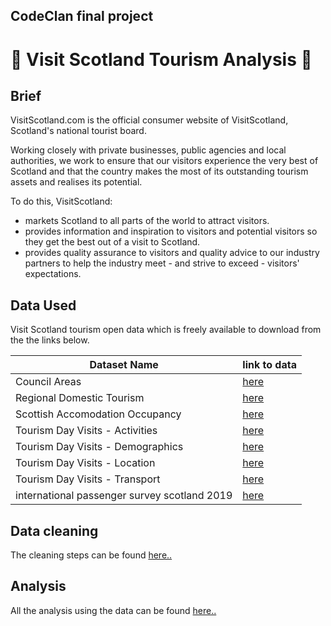 ## CodeClan final project

# :scotland: Visit Scotland Tourism Analysis :palm_tree: 

## Brief

VisitScotland.com is the official consumer website of VisitScotland, Scotland's national tourist board.

Working closely with private businesses, public agencies and local authorities, we work to ensure that our visitors experience the very best of Scotland and that the country makes the most of its outstanding tourism assets and realises its potential.

To do this, VisitScotland:

 * markets Scotland to all parts of the world to attract visitors.
 * provides information and inspiration to visitors and potential visitors so they get the best out of a visit to Scotland.
 * provides quality assurance to visitors and quality advice to our industry partners to help the industry meet - and strive to exceed - visitors' expectations.

## Data Used
Visit Scotland tourism open data which is freely available to download from the the links below.

| Dataset Name | link to data|
|--------------|-------------|
Council Areas|[here](https://www.opendata.nhs.scot/sl/dataset/geography-codes-and-labels/resource/967937c4-8d67-4f39-974f-fd58c4acfda5)
Regional Domestic Tourism|[here](https://statistics.gov.scot/resource?uri=http%3A%2F%2Fstatistics.gov.scot%2Fdata%2Fregional-domestic-tourism)
Scottish Accomodation Occupancy|[here](https://statistics.gov.scot/resource?uri=http%3A%2F%2Fstatistics.gov.scot%2Fdata%2Fscottish-accommodation-occupancy)
Tourism Day Visits - Activities|[here](https://statistics.gov.scot/resource?uri=http%3A%2F%2Fstatistics.gov.scot%2Fdata%2Ftourism-day-visits---activities)
Tourism Day Visits - Demographics|[here](https://statistics.gov.scot/resource?uri=http%3A%2F%2Fstatistics.gov.scot%2Fdata%2Ftourism-day-visits---demographics)
Tourism Day Visits - Location|[here](https://statistics.gov.scot/resource?uri=http%3A%2F%2Fstatistics.gov.scot%2Fdata%2Ftourism-day-visits---location)
Tourism Day Visits - Transport|[here](https://statistics.gov.scot/resource?uri=http%3A%2F%2Fstatistics.gov.scot%2Fdata%2Ftourism-day-visits---transport)
international passenger survey scotland 2019|[here](https://tourismobservatory.scot/insights/international-visitors-to-scotland)

## Data cleaning 
The cleaning steps can be found [here..](data/data_cleaning.ipynb)

## Analysis
All the analysis using the data can be found [here..](Analysis.ipynb)
